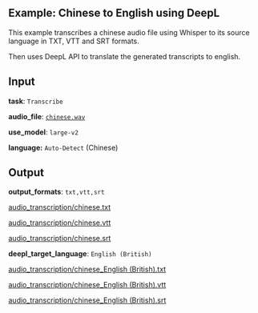 ## Example: Chinese to English using DeepL

This example transcribes a chinese audio file using Whisper to its source language in TXT, VTT and SRT formats.

Then uses DeepL API to translate the generated transcripts to english.

## Input

**task**: `Transcribe`

**audio_file**: [`chinese.wav`](https://carleslc.me/AudioToText/examples/chinese-to-english-deepl/chinese.wav)

**use_model**: `large-v2`

**language:** `Auto-Detect` (Chinese)

## Output

**output_formats**: `txt,vtt,srt`

[audio_transcription/chinese.txt](audio_transcription/chinese.txt)

[audio_transcription/chinese.vtt](audio_transcription/chinese.vtt)

[audio_transcription/chinese.srt](audio_transcription/chinese.srt)

**deepl_target_language**: `English (British)`

[audio_transcription/chinese_English (British).txt](audio_transcription/chinese_English%20(British).txt)

[audio_transcription/chinese_English (British).vtt](audio_transcription/chinese_English%20(British).vtt)

[audio_transcription/chinese_English (British).srt](audio_transcription/chinese_English%20(British).srt)
